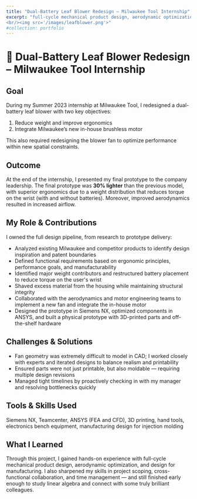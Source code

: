 ```yaml
---
title: "Dual-Battery Leaf Blower Redesign – Milwaukee Tool Internship"
excerpt: "full-cycle mechanical product design, aerodynamic optimization, FEA, design for manufacturing
<br/><img src='/images/leafblower.png'>"
#collection: portfolio
---
```


# 🍃 Dual-Battery Leaf Blower Redesign – Milwaukee Tool Internship

## Goal
During my Summer 2023 internship at Milwaukee Tool, I redesigned a dual-battery leaf blower with two key objectives:  
1. Reduce weight and improve ergonomics
2. Integrate Milwaukee’s new in-house brushless motor

This also required redesigning the blower fan to optimize performance within new spatial constraints.

## Outcome
At the end of the internship, I presented my final prototype to the company leadership. The final prototype was **30% lighter** than the previous model, with superior ergonomics due to a weight distribution that reduces torque on the wrist (with and without batteries). Moreover, improved aerodynamics resulted in increased airflow.

## My Role & Contributions
I owned the full design pipeline, from research to prototype delivery:
- Analyzed existing Milwaukee and competitor products to identify design inspiration and patent boundaries
- Defined functional requirements based on ergonomic principles, performance goals, and manufacturability
- Identified major weight contributors and restructured battery placement to reduce torque on the user's wrist
- Shaved excess material from the housing while maintaining structural integrity
- Collaborated with the aerodynamics and motor engineering teams to implement a new fan and integrate the in-house motor
- Designed the prototype in Siemens NX, optimized components in ANSYS, and built a physical prototype with 3D-printed parts and off-the-shelf hardware

## Challenges & Solutions
- Fan geometry was extremely difficult to model in CAD; I worked closely with experts and iterated designs to balance realism and printability
- Ensured parts were not just printable, but also moldable — requiring multiple design revisions
- Managed tight timelines by proactively checking in with my manager and resolving bottlenecks quickly

## Tools & Skills Used 
Siemens NX, Teamcenter, ANSYS (FEA and CFD), 3D printing, hand tools, electronics bench equipment, manufacturing design for injection molding

## What I Learned
Through this project, I gained hands-on experience with full-cycle mechanical product design, aerodynamic optimization, and design for manufacturing. I also sharpened my skills in project scoping, cross-functional collaboration, and time management — and still finished early enough to study linear algebra and connect with some truly brilliant colleagues.

